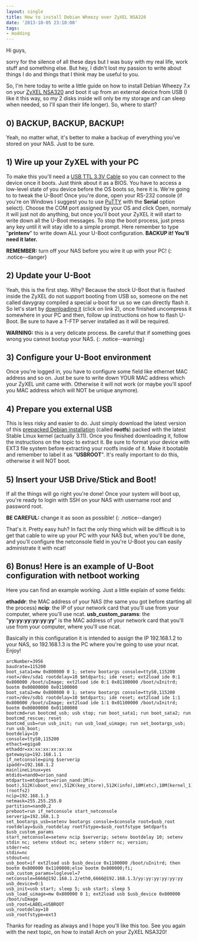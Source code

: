 ```yaml
---
layout: single
title: How to install Debian Wheezy over ZyXEL NSA320
date: '2013-10-05 23:18:00'
tags:
- modding
---
```


Hi guys,

sorry for the silence of all these days but I was busy with my real life, work stuff and something else. But hey, I didn't lost my passion to write about things I do and things that I think may be useful to you.

So, I'm here today to write a little guide on how to install Debian Wheezy 7.x on your [ZyXEL NSA320](http://www.zyxel.com/products_services/nsa320.shtml?t=p "ZyXEL NSA320") and boot it up from an external device from USB (I like it this way, so my 2 disks inside will only be my storage and can sleep when needed, so I'll span their life longer). So, where to start?

## 0) BACKUP, BACKUP, BACKUP!

Yeah, no matter what, it's better to make a backup of everything you've stored on your NAS. Just to be sure.

## 1) Wire up your ZyXEL with your PC

To make this you'll need a [USB TTL 3.3V Cable](http://www.adafruit.com/products/954 "USB to TTL Serial Cable - Debug / Console Cable for Raspberry Pi") so you can connect to the device once it boots. Just think about it as a BIOS. You have to access a low-level state of you device before the OS boots so, here it is. We're going to to tweak the U-Boot! Once you're done, open your RS-232 console (if you're on Windows I suggest you to use [PuTTY](https://puttytray.goeswhere.com/ "PuTTYTray") with the **Serial** option select). Choose the COM port assigned by your OS and click Open, normaly it will just not do anything, but once you'll boot your ZyXEL it will start to write down all the U-Boot messages. To stop the boot process, just press any key until it will stay idle to a simple prompt.
Here remember to type "**printenv**" to write down ALL your U-Boot configuration. **BACKUP it! You'll need it later.**

**REMEMBER:** turn off your NAS before you wire it up with your PC!
{: .notice--danger}

## 2) Update your U-Boot

Yeah, this is the first step. Why? Because the stock U-Boot that is flashed inside the ZyXEL do not support booting from USB so, someone on the net called davygray compiled a special u-boot for us so we can directly flash it. So let's start by [downloading it](http://forum.doozan.com/read.php?2,7806 "Zyxel NSA320 : basic support for Debian installation") (click on link 2), once finished uncompress it somewhere in your PC and then, follow up instructions on how to flash U-Boot. Be sure to have a T-FTP server installed as it will be required.

**WARNING:** this is a very delicate process. Be careful that if something goes wrong you cannot bootup your NAS.
{: .notice--warning}

## 3) Configure your U-Boot environment

Once you're logged in, you have to configure some field like ethernet MAC address and so on. Just be sure to write down YOUR MAC address which your ZyXEL unit came with. Otherwise it will not work (or maybe you'll spoof you MAC address which will NOT be unique anymore).

## 4) Prepare you external USB

This is less risky and easier to do. Just simply download the latest version of this [prepacked Debian installation](http://forum.doozan.com/read.php?2,12096 "Linux Kernel 3.11.1 Kirkwood package and rootfs (Non Flattened Device Tree)") (called **rootfs**) packed with the latest Stable Linux kernel (actually 3.11). Once you finished downloading it, follow the instructions on the topic to extract it. Be sure to format your device with EXT3 file system before extracting your rootfs inside of it. Make it bootable and remember to label it as "**USBROOT**". It's really important to do this, otherwise it will NOT boot.

## 5) Insert your USB Drive/Stick and Boot!

If all the things will go right you're done! Once your system will boot up, you're ready to login with SSH on your NAS with username root and password root.

**BE CAREFUL:** change it as soon as possible!
{: .notice--danger}

That's it. Pretty easy huh? In fact the only thing which will be difficult is to get that cable to wire up your PC with your NAS but, when you'll be done, and you'll configure the netconsole field in you're U-Boot you can easily administrate it with ncat!

## 6) Bonus! Here is an example of U-Boot configuration with netboot working

Here you can find an example working. Just a little explain of some fields:

**ethaddr**: the MAC address of your NAS (the same you got before starting all the process)
**ncip**: the IP of your network card that you'll use from your computer, where you'll use ncat.
**usb_custom_params**: the "**yy:yy:yy:yy:yy:yy**" is the MAC address of your network card that you'll use from your computer, where you'll use ncat.

Basically in this configuration it is intended to assign the IP 192.168.1.2 to your NAS, so 192.168.1.3 is the PC where you're going to use your ncat. Enjoy!

```
arcNumber=3956
baudrate=115200
boot_sata1=mw 0x800000 0 1; setenv bootargs console=ttyS0,115200 root=/dev/sda1 rootdelay=10 $mtdparts; ide reset; ext2load ide 0:1 0x800000 /boot/uImage; ext2load ide 0:1 0x01100000 /boot/uInitrd; bootm 0x00800000 0x01100000
boot_sata2=mw 0x800000 0 1; setenv bootargs console=ttyS0,115200 root=/dev/sdb1 rootdelay=10 $mtdparts; ide reset; ext2load ide 1:1 0x800000 /boot/uImage; ext2load ide 1:1 0x01100000 /boot/uInitrd; bootm 0x00800000 0x01100000
bootcmd=run bootcmd_usb; usb stop; run boot_sata1; run boot_sata2; run bootcmd_rescue; reset
bootcmd_usb=run usb_init; run usb_load_uimage; run set_bootargs_usb; run usb_boot;
bootdelay=10
console=ttyS0,115200
ethact=egiga0
ethaddr=xx:xx:xx:xx:xx:xx
gatewayip=192.168.1.1
if_netconsole=ping $serverip
ipaddr=192.168.1.2
mainlineLinux=yes
mtdids=nand0=orion_nand
mtdparts=mtdparts=orion_nand:1M(u-boot),512K(uboot_env),512K(key_store),512K(info),10M(etc),10M(kernel_1),48896K(rootfs1),10M(kernel_2),-(rootfs2)
ncip=192.168.1.3
netmask=255.255.255.0
partition=nand0,2
preboot=run if_netconsole start_netconsole
serverip=192.168.1.3
set_bootargs_usb=setenv bootargs console=$console root=$usb_root rootdelay=$usb_rootdelay rootfstype=$usb_rootfstype $mtdparts $usb_custom_params
start_netconsole=setenv ncip $serverip; setenv bootdelay 10; setenv stdin nc; setenv stdout nc; setenv stderr nc; version;
stderr=nc
stdin=nc
stdout=nc
usb_boot=if ext2load usb $usb_device 0x1100000 /boot/uInitrd; then bootm 0x800000 0x1100000;else bootm 0x800000;fi;
usb_custom_params=loglevel=7 netconsole=6666@192.168.1.2/eth0,6666@192.168.1.3/yy:yy:yy:yy:yy:yy
usb_device=0:1
usb_init=usb start; sleep 5; usb start; sleep 5
usb_load_uimage=mw 0x800000 0 1; ext2load usb $usb_device 0x800000 /boot/uImage
usb_root=LABEL=USBROOT
usb_rootdelay=10
usb_rootfstype=ext3
```

Thanks for reading as always and I hope you'll like this too. See you again with the next topic, on how to install Arch on your ZyXEL NSA320!